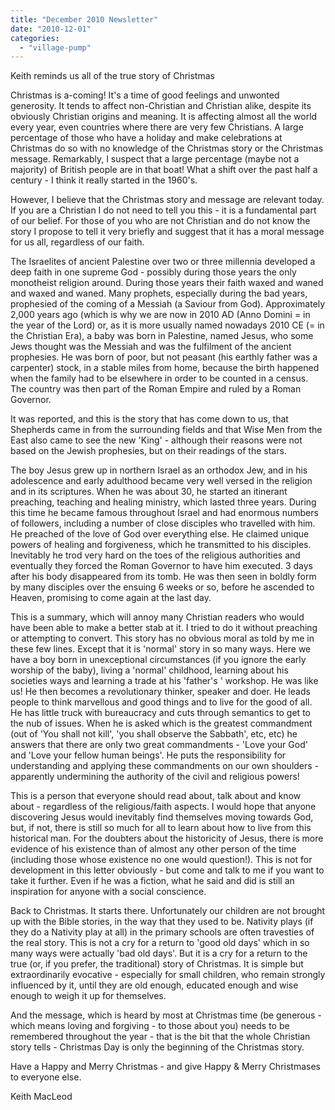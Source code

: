 ```yaml
---
title: "December 2010 Newsletter"
date: "2010-12-01"
categories: 
  - "village-pump"
---
```


Keith reminds us all of the true story of Christmas

Christmas is a-coming! It's a time of good feelings and unwonted generosity. It tends to affect non-Christian and Christian alike, despite its obviously Christian origins and meaning. It is affecting almost all the world every year, even countries where there are very few Christians. A large percentage of those who have a holiday and make celebrations at Christmas do so with no knowledge of the Christmas story or the Christmas message. Remarkably, I suspect that a large percentage (maybe not a majority) of British people are in that boat! What a shift over the past half a century - I think it really started in the 1960's.

However, I believe that the Christmas story and message are relevant today. If you are a Christian I do not need to tell you this - it is a fundamental part of our belief. For those of you who are not Christian and do not know the story I propose to tell it very briefly and suggest that it has a moral message for us all, regardless of our faith.

The Israelites of ancient Palestine over two or three millennia developed a deep faith in one supreme God - possibly during those years the only monotheist religion around. During those years their faith waxed and waned and waxed and waned. Many prophets, especially during the bad years, prophesied of the coming of a Messiah (a Saviour from God). Approximately 2,000 years ago (which is why we are now in 2010 AD (Anno Domini = in the year of the Lord) or, as it is more usually named nowadays 2010 CE (= in the Christian Era), a baby was born in Palestine, named Jesus, who some Jews thought was the Messiah and was the fulfilment of the ancient prophesies. He was born of poor, but not peasant (his earthly father was a carpenter) stock, in a stable miles from home, because the birth happened when the family had to be elsewhere in order to be counted in a census. The country was then part of the Roman Empire and ruled by a Roman Governor.

It was reported, and this is the story that has come down to us, that Shepherds came in from the surrounding fields and that Wise Men from the East also came to see the new 'King' - although their reasons were not based on the Jewish prophesies, but on their readings of the stars.

The boy Jesus grew up in northern Israel as an orthodox Jew, and in his adolescence and early adulthood became very well versed in the religion and in its scriptures. When he was about 30, he started an itinerant preaching, teaching and healing ministry, which lasted three years. During this time he became famous throughout Israel and had enormous numbers of followers, including a number of close disciples who travelled with him. He preached of the love of God over everything else. He claimed unique powers of healing and forgiveness, which he transmitted to his disciples. Inevitably he trod very hard on the toes of the religious authorities and eventually they forced the Roman Governor to have him executed. 3 days after his body disappeared from its tomb. He was then seen in boldly form by many disciples over the ensuing 6 weeks or so, before he ascended to Heaven, promising to come again at the last day.

This is a summary, which will annoy many Christian readers who would have been able to make a better stab at it. I tried to do it without preaching or attempting to convert. This story has no obvious moral as told by me in these few lines. Except that it is 'normal' story in so many ways. Here we have a boy born in unexceptional circumstances (if you ignore the early worship of the baby), living a 'normal' childhood, learning about his societies ways and learning a trade at his 'father's ' workshop. He was like us! He then becomes a revolutionary thinker, speaker and doer. He leads people to think marvellous and good things and to live for the good of all. He has little truck with bureaucracy and cuts through semantics to get to the nub of issues. When he is asked which is the greatest commandment (out of 'You shall not kill', 'you shall observe the Sabbath', etc, etc) he answers that there are only two great commandments - 'Love your God' and 'Love your fellow human beings'. He puts the responsibility for understanding and applying these commandments on our own shoulders - apparently undermining the authority of the civil and religious powers!

This is a person that everyone should read about, talk about and know about - regardless of the religious/faith aspects. I would hope that anyone discovering Jesus would inevitably find themselves moving towards God, but, if not, there is still so much for all to learn about how to live from this historical man. For the doubters about the historicity of Jesus, there is more evidence of his existence than of almost any other person of the time (including those whose existence no one would question!). This is not for development in this letter obviously - but come and talk to me if you want to take it further. Even if he was a fiction, what he said and did is still an inspiration for anyone with a social conscience.

Back to Christmas. It starts there. Unfortunately our children are not brought up with the Bible stories, in the way that they used to be. Nativity plays (if they do a Nativity play at all) in the primary schools are often travesties of the real story. This is not a cry for a return to 'good old days' which in so many ways were actually 'bad old days'. But it is a cry for a return to the true (or, if you prefer, the traditional) story of Christmas. It is simple but extraordinarily evocative - especially for small children, who remain strongly influenced by it, until they are old enough, educated enough and wise enough to weigh it up for themselves.

And the message, which is heard by most at Christmas time (be generous - which means loving and forgiving - to those about you) needs to be remembered throughout the year - that is the bit that the whole Christian story tells - Christmas Day is only the beginning of the Christmas story.

Have a Happy and Merry Christmas - and give Happy & Merry Christmases to everyone else.

Keith MacLeod
